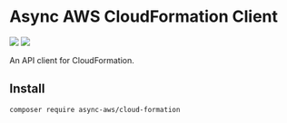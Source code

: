 # Async AWS CloudFormation Client

![](https://github.com/async-aws/cloud-formation/workflows/Tests/badge.svg?branch=master)
![](https://github.com/async-aws/cloud-formation/workflows/BC%20Check/badge.svg?branch=master)

An API client for CloudFormation.

## Install

```cli
composer require async-aws/cloud-formation
```
